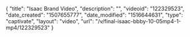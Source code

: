 {
    "title": "Isaac Brand Video",
    "description": "",
    "videoid": "122329523",
    "date_created": "1507655777",
    "date_modified": "1516644631",
    "type": "captivate",
    "layout": "video",
    "url": "\/v\/final-isaac-bbby-10-05mp4-1-mp4\/122329523"
}